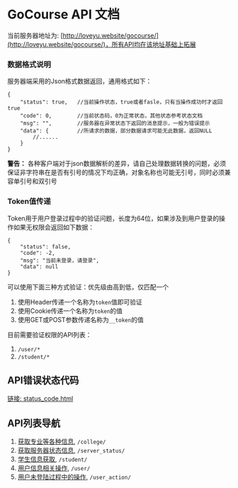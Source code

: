 # GoCourse API 文档
当前服务器地址为: [http://loveyu.website/gocourse/](http://loveyu.website/gocourse/)，所有API均在该地址基础上拓展

### 数据格式说明
服务器端采用的Json格式数据返回，通用格式如下：
```
{
    "status": true,   //当前操作状态，true或者fasle，只有当操作成功时才返回true
    "code": 0,        //当前状态码，0为正常状态，其他状态参考状态文档
    "msg": "",        //服务器在异常状态下返回的消息提示，一般为错误提示
    "data": {         //所请求的数据，部分数据请求可能无此数据，返回NULL
        //......
    }
}
```
**警告：** 各种客户端对于json数据解析的差异，请自己处理数据转换的问题，必须保证非字符串在是否有引号的情况下均正确，对象名称也可能无引号，同时必须兼容单引号和双引号

### Token值传递
Token用于用户登录过程中的验证问题，长度为64位，如果涉及到用户登录的操作如果无权限会返回如下数据：
```
{
    "status": false,
    "code": -2,
    "msg": "当前未登录，请登录",
    "data": null
}
```
可以使用下面三种方式验证：优先级由高到低，仅匹配一个
1. 使用Header传递一个名称为`token`值即可验证
2. 使用Cookie传递一个名称为`token`的值
3. 使用GET或POST参数传递名称为`__token`的值

目前需要验证权限的API列表：
1. `/user/*`
2. `/student/*`


## API错误状态代码
[链接: status_code.html](status_code.html)

## API列表导航
1. [获取专业等各种信息](college.html), `/college/`
2. [获取服务器状态信息](server_status.html), `/server_status/`
3. [学生信息获取](student.html), `/student/`
4. [用户信息相关操作](user.html), `/user/`
5. [用户未登陆过程中的操作](user_action.html), `/user_action/`
